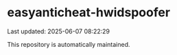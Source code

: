 # easyanticheat-hwidspoofer

Last updated: 2025-06-07 08:22:29

This repository is automatically maintained.
